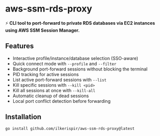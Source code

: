 # aws-ssm-rds-proxy

⚡ **CLI tool to port-forward to private RDS databases via EC2 instances using AWS SSM Session Manager.**

## Features
- Interactive profile/instance/database selection (SSO-aware)
- Quick connect mode with `--profile` and `--filter`
- Background port-forward sessions without blocking the terminal
- PID tracking for active sessions
- List active port-forward sessions with `--list`
- Kill specific sessions with `--kill <pid>`
- Kill all sessions at once with `--kill-all`
- Automatic cleanup of dead sessions
- Local port conflict detection before forwarding

## Installation
```bash
go install github.com/ilkerispir/aws-ssm-rds-proxy@latest
